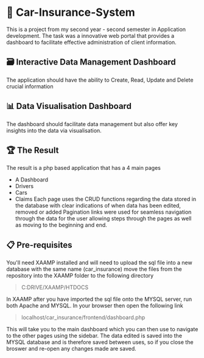 # 🚗 Car-Insurance-System
This is a project from my second year - second semester in Application development.
The task was a innovative web portal that provides a dashboard to facilitate effective administration of client information. 

## 🗃️ Interactive Data Management Dashboard
The application should have the ability to Create, Read, Update and Delete crucial information

## 📊 Data Visualisation Dashboard
The dashboard should facilitate data management but also offer key insights into the data via visualisation. 

## 🏆 The Result
The result is a php based application that has a 4 main pages
- A Dashboard
- Drivers
- Cars
- Claims
Each page uses the CRUD functions regarding the data stored in the database with clear indications of when data has been edited, removed or added
Pagination links were used for seamless navigation through the data for the user allowing steps through the pages as well as moving to the beginning and end.

## 📋 Pre-requisites
You'll need XAAMP installed and will need to upload the sql file into a new database with the same name (car_insurance)
move the files from the repository into the XAAMP folder to the following directory
  > C:DRIVE/XAAMP/HTDOCS

In XAAMP after you have imported the sql file onto the MYSQL server, run both Apache and MYSQL. In your browser then open the following link
> localhost/car_insurance/frontend/dashboard.php

This will take you to the main dashboard which you can then use to navigate to the other pages using the sidebar. The data edited is saved into the MYSQL database and is therefore saved between uses, so if you close the broswer and re-open any changes made are saved.
